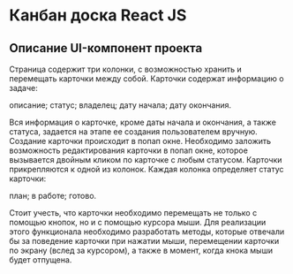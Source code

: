 Канбан доска React JS
==============================

Описание UI-компонент проекта
---------------------
Страница содержит три колонки, с возможностью хранить и перемещать карточки между собой. Карточки содержат информацию о задаче:

описание;
статус;
владелец;
дату начала;
дату окончания.

Вся информация о карточке, кроме даты начала и окончания, а также статуса, задается на этапе ее создания пользователем вручную.
Создание карточки происходит в попап окне. Необходимо заложить возможность редактирования карточки в попап окне, которое вызываетcя двойным кликом по карточке с любым статусом.
Карточки прикрепляются к одной из колонок. Каждая колонка определяет статус карточки:

план;
в работе;
готово.

Стоит учесть, что карточки необходимо перемещать не только с помощью кнопок, но и с помощью курсора мыши.
Для реализации этого функционала необходимо разработать методы, которые отвечали бы за поведение карточки при нажатии мыши, перемещении карточки по экрану (вслед за курсором), а также в момент, когда кнока мыши будет отпущена.